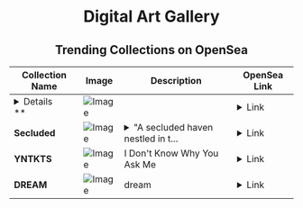 <div align="center">

# Digital Art Gallery

## Trending Collections on OpenSea

| Collection Name                       | Image                                                                                     | Description                       | OpenSea Link                                                                                          |
|---------------------------------------|-------------------------------------------------------------------------------------------|-----------------------------------|--------------------------------------------------------------------------------------------------------|
| **<details><summary>* 5O,OOO USD FO...</summary>* 5O,OOO USD FOR FREE</details>** | ![Image](https://i.seadn.io/s/raw/files/757db5b78efdd1ff995a8e9f93e40824.png?w=500&auto=format?w=200&auto=format) |  | <details><summary>Link</summary>[* 5O,OOO USD FOR FREE](https://opensea.io/collection/5o-ooo-usd-for-free-3724)</details> |
| **Secluded** | ![Image](https://i.seadn.io/s/raw/files/bb825d284c3f9f4a746ce4d3e1cde5da.jpg?w=500&auto=format?w=200&auto=format) | <details><summary>"A secluded haven nestled in t...</summary>"A secluded haven nestled in the heart of nature, where a cozy wooden cabin rests quietly amidst rolling meadows and towering mountains. The lush green grass stretches endlessly, dotted with wildflowers, while the majestic peaks rise in the background, creating a perfect escape from the world."</details> | <details><summary>Link</summary>[Secluded](https://opensea.io/collection/secluded-1)</details> |
| **YNTKTS** | ![Image](https://i.seadn.io/s/raw/files/ed934f7c00ead878e2891e691d9471d3.jpg?w=500&auto=format?w=200&auto=format) | I Don't Know Why You Ask Me | <details><summary>Link</summary>[YNTKTS](https://opensea.io/collection/yntkts-2)</details> |
| **DREAM** | ![Image](https://i.seadn.io/s/raw/files/7ebfdc3bea5e0f990b35d3735ed8b432.jpg?w=500&auto=format?w=200&auto=format) | dream | <details><summary>Link</summary>[DREAM](https://opensea.io/collection/dream-502)</details> |

</div>